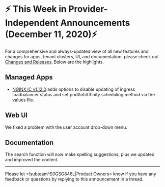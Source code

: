 # :zap: This Week in Provider-Independent Announcements (December 11, 2020):zap:

For a comprehensive and always-updated view of all new features and changes for apps, tenant clusters, UI, and documentation, please check out [Changes and Releases](https://docs.giantswarm.io/changes/). Below are the highlights.

## Managed Apps

- [NGINX IC v1.12.0](https://docs.giantswarm.io/changes/managed-apps/nginx-ingress-controller-app/v1.12.0/) adds options to disable updating of ingress loadbalancer status and set podAntiAffinity scheduling method via the values file.

## Web UI

We fixed a problem with the user account drop-down menu.

## Documentation

The search function will now make spelling suggestions, plus we updated and improved the content.

---
Please let <!subteam^S0GSG846L|Product Owners> know if you have any feedback or questions by replying to this announcement in a thread.
